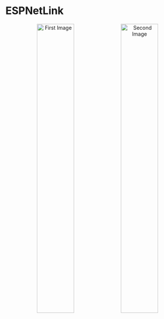 # ESPNetLink

<p align="center">
  <img src="https://github.com/meatpiHQ/espnetlink-fw/assets/94690098/9cc7a7a6-045a-4f0f-9de6-a1b4978c9b16" alt="First Image" width="45%">
  <img src="https://github.com/meatpiHQ/espnetlink-fw/assets/94690098/d15d30bc-d6b0-4a3a-8eea-b675ab139639" alt="Second Image" width="45%">
</p>

